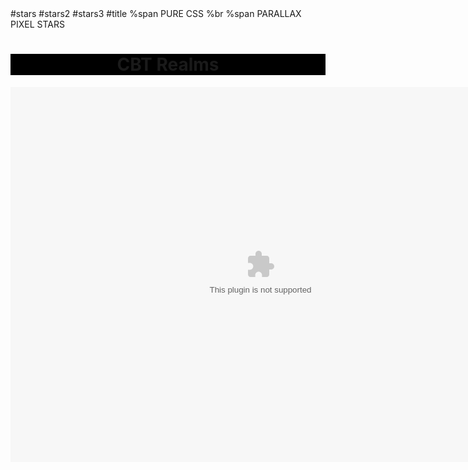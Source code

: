 <html>
  <head>
    <title>CBT Realms</title>
  </head>
  <link href='https://fonts.googleapis.com/css?family=Lato:300,400,700' rel='stylesheet' type='text/css'>
#stars
#stars2
#stars3
#title
  %span
    PURE CSS
  %br
  %span
    PARALLAX PIXEL STARS
  <link rel="stylesheet" href="index.css">
  <center>
   <body>
        <h1 style="background-color: black;">CBT Realms</h1>
  </body>
    <object>
      <embed src="https://cbtrealms.github.io/CBTRealms.swf" 
             width="800" 
             height="600" 
             pluginspace="http://www.macromedia.com/go/getflashplayer">
    </object>
  </center>
</html>
